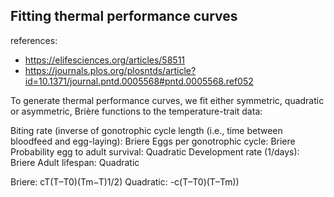 
## Fitting thermal performance curves ##

references: 
- https://elifesciences.org/articles/58511
- https://journals.plos.org/plosntds/article?id=10.1371/journal.pntd.0005568#pntd.0005568.ref052

To generate thermal performance curves, we fit either symmetric, quadratic or asymmetric, Brière functions to the temperature-trait data:

Biting rate (inverse of gonotrophic cycle length (i.e., time between bloodfeed and egg-laying): Briere
Eggs per gonotrophic cycle: Briere
Probability egg to adult survival: Quadratic
Development rate (1/days): Briere
Adult lifespan: Quadratic

Briere: cT(T–T0)(Tm−T)1/2)
Quadratic: -c(T–T0)(T–Tm))
